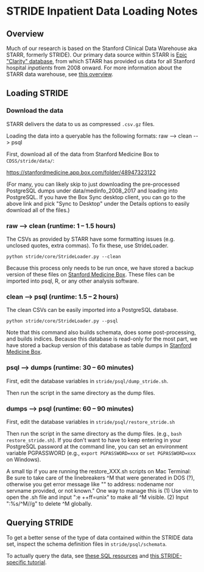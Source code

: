 # STRIDE Inpatient Data Loading Notes

## Overview
Much of our research is based on the Stanford Clinical Data Warehouse
aka STARR, formerly STRIDE). Our primary data source within STARR is
[Epic "Clarity" database](https://www.med.upenn.edu/dac/epic-clarity-data-warehousing.html),
from which STARR has provided us data for all Stanford hospital _inpatients_
from 2008 onward. For more information about the STARR data warehouse, see [this overview](https://med.stanford.edu/researchit/services/clinical-data-warehouse.html).

## Loading STRIDE

### Download the data

STARR delivers the data to us as compressed `.csv.gz` files.

Loading the data into a queryable has the following formats:
raw --> clean --> psql

First, download all of the data from Stanford Medicine Box to
`CDSS/stride/data/`:

https://stanfordmedicine.app.box.com/folder/48947323122

(For many, you can likely skip to just downloading the pre-processed PostgreSQL dumps under data/medinfo_2008_2017 and loading into PostgreSQL.
If you have the Box Sync desktop client, you can go to the above link and pick "Sync to Desktop" under the Details options to easily download all of the files.)

### raw --> clean (runtime: 1 – 1.5 hours)

The CSVs as provided by STARR have some formatting issues
(e.g. unclosed quotes, extra commas). To fix these, use StrideLoader.

`python stride/core/StrideLoader.py --clean`

Because this process only needs to be run once, we have stored a backup
version of these files on
[Stanford Medicine Box](https://stanfordmedicine.app.box.com/folder/49709022468). These files can be imported into psql, R, or any other analysis software.

### clean --> psql (runtime: 1.5 – 2 hours)

The clean CSVs can be easily imported into a PostgreSQL database.

`python stride/core/StrideLoader.py --psql`

Note that this command also builds schemata, does some post-processing, and
builds indices. Because this database is read-only for the most part, we have
stored a backup version of this database as table dumps in
[Stanford Medicine Box](https://stanfordmedicine.app.box.com/folder/50484084132).

### psql --> dumps (runtime: 30 – 60 minutes)

First, edit the database variables in `stride/psql/dump_stride.sh`.

Then run the script in the same directory as the dump files.

### dumps --> psql (runtime: 60 – 90 minutes)

First, edit the database variables in `stride/psql/restore_stride.sh`

Then run the script in the same directory as the dump files. (e.g., `bash restore_stride.sh`).
If you don't want to have to keep entering in your PostgreSQL password at the command line, you can set an environment variable PGPASSWORD (e.g., `export PGPASSWORD=xxx` or `set PGPASSWORD=xxx` on Windows).

A small tip if you are running the restore_XXX.sh scripts on Mac Terminal: Be sure to take care of the linebreakers ^M that were generated in DOS (?), otherwise you get error message like "" to address: nodename nor servname provided, or not known."
One way to manage this is (1) Use vim to open the .sh file and input ":e ++ff=unix" to make all ^M visible. (2) Input ":%s/^M//g" to delete ^M globally.

## Querying STRIDE

To get a better sense of the type of data contained within the STRIDE
data set, inspect the schema definition files in `stride/psql/schemata`.

To actually query the data, see [these SQL resources](https://github.com/HealthRex/CDSS/wiki/STRIDE-Database#postgresql)
and [this STRIDE-specific tutorial](https://github.com/HealthRex/CDSS/wiki/STRIDE-SQL-Tutorial).
